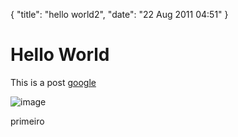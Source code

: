 {
"title": "hello world2",
"date": "22 Aug 2011 04:51"
}
# Hello World
This is a post
[google](http://www.google.pt)

![image](https://developer.mozilla.org/skins/mdn/Transitional/img/mdn-logo-compact.png)

primeiro